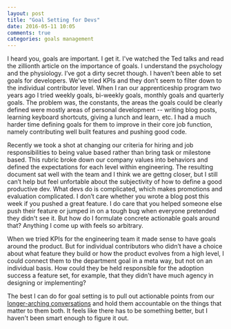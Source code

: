 ```yaml
---
layout: post
title: "Goal Setting for Devs"
date: 2016-05-11 10:05
comments: true
categories: goals management
---
```


I heard you, goals are important. I get it. I've watched the Ted talks and read the zillionth article on the importance of goals. I understand the psychology and the physiology. I’ve got a dirty secret though. I haven’t been able to set goals for developers. We’ve tried KPIs and they don’t seem to filter down to the individual contributor level. When I ran our apprenticeship program two years ago I tried weekly goals, bi-weekly goals, monthly goals and quarterly goals. The problem was, the constants, the areas the goals could be clearly defined were mostly areas of personal development -- writing blog posts, learning keyboard shortcuts, giving a lunch and learn, etc. I had a much harder time defining goals for them to improve in their core job function, namely contributing well built features and pushing good code.

Recently we took a shot at changing our criteria for hiring and job responsibilities to being value based rather than bring task or milestone based. This rubric broke down our company values into behaviors and defined the expectations for each level within engineering. The resulting document sat well with the team and I think we are gettng closer, but I still can’t help but feel unfortable about the subjectivity of how to define a good productive dev. What devs do is complicated, which makes promotions and evaluation complicated. I don’t care whether you wrote a blog post this week if you pushed a great feature. I do care that you helped someone else push their feature or jumped in on a tough bug when everyone pretended they didn't see it. But how do I formulate concrete actionable goals around that? Anything I come up with feels so arbitrary.

When we tried KPIs for the engineering team it made sense to have goals around the product. But for individual contributors who didn’t have a choice about what feature they build or how the product evolves from a high level, I could connect them to the department goal in a meta way, but not on an individual basis. How could they be held responsible for the adoption success a feature set, for example, that they didn’t have much agency in designing or implementing?

The best I can do for goal setting is to pull out actionable points from our [longer-arching conversations](/blog/quarterlies/) and hold them accountable on the things that matter to them both. It feels like there has to be something better, but I haven't been smart enough to figure it out.

